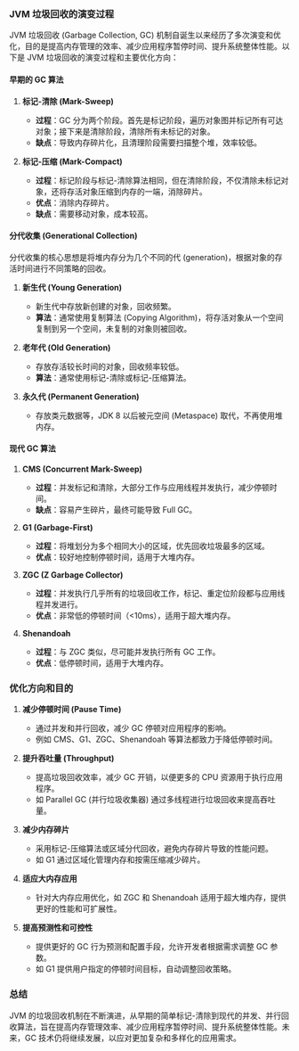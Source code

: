 ### JVM 垃圾回收的演变过程

JVM 垃圾回收 (Garbage Collection, GC) 机制自诞生以来经历了多次演变和优化，目的是提高内存管理的效率、减少应用程序暂停时间、提升系统整体性能。以下是 JVM 垃圾回收的演变过程和主要优化方向：

#### 早期的 GC 算法

1. **标记-清除 (Mark-Sweep)**
   - **过程**：GC 分为两个阶段。首先是标记阶段，遍历对象图并标记所有可达对象；接下来是清除阶段，清除所有未标记的对象。
   - **缺点**：导致内存碎片化，且清理阶段需要扫描整个堆，效率较低。

2. **标记-压缩 (Mark-Compact)**
   - **过程**：标记阶段与标记-清除算法相同，但在清除阶段，不仅清除未标记对象，还将存活对象压缩到内存的一端，消除碎片。
   - **优点**：消除内存碎片。
   - **缺点**：需要移动对象，成本较高。

#### 分代收集 (Generational Collection)

分代收集的核心思想是将堆内存分为几个不同的代 (generation)，根据对象的存活时间进行不同策略的回收。

1. **新生代 (Young Generation)**
   - 新生代中存放新创建的对象，回收频繁。
   - **算法**：通常使用复制算法 (Copying Algorithm)，将存活对象从一个空间复制到另一个空间，未复制的对象则被回收。
   
2. **老年代 (Old Generation)**
   - 存放存活较长时间的对象，回收频率较低。
   - **算法**：通常使用标记-清除或标记-压缩算法。

3. **永久代 (Permanent Generation)**
   - 存放类元数据等，JDK 8 以后被元空间 (Metaspace) 取代，不再使用堆内存。

#### 现代 GC 算法

1. **CMS (Concurrent Mark-Sweep)**
   - **过程**：并发标记和清除，大部分工作与应用线程并发执行，减少停顿时间。
   - **缺点**：容易产生碎片，最终可能导致 Full GC。

2. **G1 (Garbage-First)**
   - **过程**：将堆划分为多个相同大小的区域，优先回收垃圾最多的区域。
   - **优点**：较好地控制停顿时间，适用于大堆内存。

3. **ZGC (Z Garbage Collector)**
   - **过程**：并发执行几乎所有的垃圾回收工作，标记、重定位阶段都与应用线程并发进行。
   - **优点**：非常低的停顿时间（<10ms），适用于超大堆内存。

4. **Shenandoah**
   - **过程**：与 ZGC 类似，尽可能并发执行所有 GC 工作。
   - **优点**：低停顿时间，适用于大堆内存。

### 优化方向和目的

1. **减少停顿时间 (Pause Time)**
   - 通过并发和并行回收，减少 GC 停顿对应用程序的影响。
   - 例如 CMS、G1、ZGC、Shenandoah 等算法都致力于降低停顿时间。

2. **提升吞吐量 (Throughput)**
   - 提高垃圾回收效率，减少 GC 开销，以便更多的 CPU 资源用于执行应用程序。
   - 如 Parallel GC (并行垃圾收集器) 通过多线程进行垃圾回收来提高吞吐量。

3. **减少内存碎片**
   - 采用标记-压缩算法或区域分代回收，避免内存碎片导致的性能问题。
   - 如 G1 通过区域化管理内存和按需压缩减少碎片。

4. **适应大内存应用**
   - 针对大内存应用优化，如 ZGC 和 Shenandoah 适用于超大堆内存，提供更好的性能和可扩展性。

5. **提高预测性和可控性**
   - 提供更好的 GC 行为预测和配置手段，允许开发者根据需求调整 GC 参数。
   - 如 G1 提供用户指定的停顿时间目标，自动调整回收策略。

### 总结

JVM 的垃圾回收机制在不断演进，从早期的简单标记-清除到现代的并发、并行回收算法，旨在提高内存管理效率、减少应用程序暂停时间、提升系统整体性能。未来，GC 技术仍将继续发展，以应对更加复杂和多样化的应用需求。